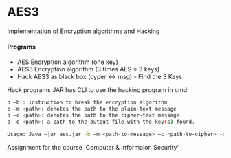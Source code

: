 # AES3
Implementation of Encryption algorithms and Hacking

#### Programs
* AES Encryption algorithm (one key)
* AES3 Encryption algorithm (3 times AES = 3 keys)
* Hack AES3 as black box (cyper <-> msg) - Find the 3 Keys

Hack programs JAR has CLI to use the hacking program in cmd
 ```bash  
o –b : instruction to break the encryption algorithm
o –m <path>: denotes the path to the plain-text message
o –c <path>: denotes the path to the cipher-text message
o –o <path>: a path to the output file with the key(s) found.
 
Usage: Java –jar aes.jar -b –m <path-to-message> –c <path-to-cipher> -o < output-path>
```  

Assignment for the course 'Computer & Informaion Security'